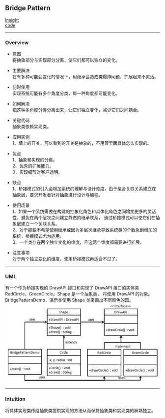 ## Bridge Pattern
[Insight](https://www.runoob.com/design-pattern/bridge-pattern.html)  
[code](https://github.com/wan-h/BrainpowerCode/blob/master/DesignPatterns/BridgePattern.py)

---
### Overview  
* 意图  
将抽象部分与实现部分分离，使它们都可以独立的变化。

* 主要解决  
在有多种可能会变化的情况下，用继承会造成类爆炸问题，扩展起来不灵活。

* 何时使用  
实现系统可能有多个角度分类，每一种角度都可能变化。

* 如何解决  
把这种多角度分类分离出来，让它们独立变化，减少它们之间耦合。

* 关键代码  
抽象类依赖实现类。

* 应用实例  
1、墙上的开关，可以看到的开关是抽象的，不用管里面具体怎么实现的。

* 优点  
1、抽象和实现的分离。   
2、优秀的扩展能力。   
3、实现细节对客户透明。   

* 缺点  
1、桥接模式的引入会增加系统的理解与设计难度，由于聚合关联关系建立在抽象层，要求开发者针对抽象进行设计与编程。

* 使用场景  
1、如果一个系统需要在构建的抽象化角色和具体化角色之间增加更多的灵活性，避免在两个层次之间建立静态的继承联系，
通过桥接模式可以使它们在抽象层建立一个关联关系。  
2、对于那些不希望使用继承或因为多层次继承导致系统类的个数急剧增加的系统，桥接模式尤为适用。  
3、一个类存在两个独立变化的维度，且这两个维度都需要进行扩展。

* 注意事项  
对于两个独立变化的维度，使用桥接模式再适合不过了。

---
### UML  
有一个作为桥接实现的 DrawAPI 接口和实现了 DrawAPI 接口的实体类 RedCircle、GreenCircle。Shape 是一个抽象类，
将使用 DrawAPI 的对象。BridgePatternDemo，演示类使用 Shape 类来画出不同颜色的圆。  
![](src/UML_0.png)  

---
### Intuition  
将具体实现类传给抽象类提供实现的方法从而保持抽象类和实现类的解耦独立。